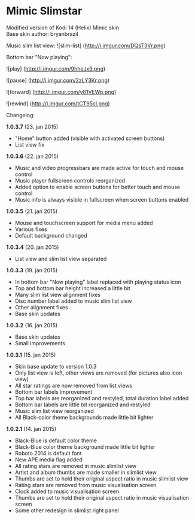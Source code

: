 # Mimic Slimstar
Modified version of Kodi 14 (Helix) Mimic skin<br />
Base skin author: bryanbrazil

Music slim list view:
![slim-list] (http://i.imgur.com/DQsT3Vr.png)

Bottom bar "Now playing":

![play] (http://i.imgur.com/9hheJx9.png)

![pause] (http://i.imgur.com/2zLY3Kr.png)

![forward] (http://i.imgur.com/y81VEWp.png)

![rewind] (http://i.imgur.com/tCT95cl.png)


Changelog:

**1.0.3.7** (23. jan 2015)
- "Home" button added (visible with activated screen buttons)
- List view fix

**1.0.3.6** (22. jan 2015)
- Music and video progressbars are made active for touch and mouse control
- Music player fullscreen controls reorganized
- Added option to enable screen buttons for better touch and mouse control
- Music info is always visible in fullscreen when screen buttons enabled

**1.0.3.5** (21. jan 2015)
- Mouse and touchscreen support for media menu added
- Various fixes
- Default background changed

**1.0.3.4** (20. jan 2015)
- List view and slim list view separated

**1.0.3.3** (19. jan 2015)
- In bottom bar "Now playing" label replaced with playing status icon
- Top and bottom bar height increased a little bit
- Many slim list view alignment fixes
- Disc number label added to music slim list view
- Other alignment fixes
- Base skin updates

**1.0.3.2** (16. jan 2015)
- Base skin updates
- Small improvements

**1.0.3.1** (15. jan 2015)
- Skin base update to version 1.0.3
- Only list view is left, other views are removed (for pictures also icon view)
- All star ratings are now removed from list views
- Bottom bar labels improvement
- Top bar labels are reorganized and restyled, total duration label added
- Bottom bar labels are little bit reorganized and restyled
- Music slim list view reorganized
- All Black-color theme backgrounds made little bit lighter

**1.0.2.1** (14. jan 2015)
- Black-Blue is default color theme
- Black-Blue color theme background made little bit lighter
- Roboto 2014 is default font
- New APE media flag added
- All rating stars are removed in music slimlist view
- Artist and album thumbs are made smaller in slimlist view 
- Thumbs are set to hold their original aspect ratio in music slimlist view
- Rating stars are removed from music visualisation screen
- Clock added to music visualisation screen
- Thumbs are set to hold their original aspect ratio in music visualisation screen
- Some other redesign in slimlist right panel
